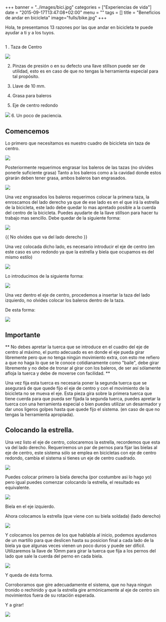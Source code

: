+++
banner = "../images/bici.jpg"
categories = ["Experiencias de vida"]
date = "2015-09-17T13:47:08+02:00"
menu = ""
tags = []
title = "Beneficios de andar en bicicleta"
image="fulls/bike.jpg"
+++

Hola, te presentamos 13 razones por las que andar en bicicleta te puede ayudar a ti y a los tuyos.

##

1 . Taza de Centro

<img src="https://franzvalo1.github.io/mxbikes/images/fulls/beneficios-bicicleta.jpg" class="image fit">

2. Pinzas de presión o en su defecto una llave stillson puede ser de utilidad, esto es en caso de que no tengas la herramienta especial para tal propósito.

3. Llave de 10 mm.

4. Grasa para baleros

5. Eje de centro redondo

<img src="https://franzvalo1.github.io/mxbikes/images/fulls/2014-01-07 15.58.24.jpg" class="image fit">
6. Un poco de paciencia.

## Comencemos

 Lo primero que necesitamos es nuestro cuadro de bicicleta sin taza de centro.

<img src="https://franzvalo1.github.io/mxbikes/images/fulls/2014-01-07 15.57.51.jpg" class="image fit">

Posteriormente requerimos engrasar los baleros de las tazas (no olvides ponerle suficiente grasa) Tanto a los baleros como a la cavidad donde estos girarán deben tener grasa, ambos baleros ban engrasados.

<img src="https://franzvalo1.github.io/mxbikes/images/fulls/2014-01-07 16.06.15.jpg" class="image fit">

Una vez engrasados los baleros requerimos colocar la primera taza, la enroscamos del lado derecho ya que de ese lado es en el que irá la estrella de la bicicleta, este lado debe quedar lo mas apretado posible a la cuerda del centro de la bicicleta. Puedes ayudarte de la llave stillson para hacer tu trabajo mas sencillo.
Debe quedar de la siguiente forma:

<img src="https://franzvalo1.github.io/mxbikes/images/fulls/2014-01-07 15.58.01.jpg" class="image fit">

{{ No olvides que va del lado derecho }}

Una vez colocada dicho lado, es necesario introducir el eje de centro (en este caso es uno redondo ya que la estrella y biela que ocupamos es del mismo estilo)

<img src="https://franzvalo1.github.io/mxbikes/images/fulls/2014-01-07 15.58.36.jpg" class="image fit">

Lo introducimos de la siguiente forma:

<img src="https://franzvalo1.github.io/mxbikes/images/fulls/2014-01-07 16.06.22.jpg" class="image fit">

Una vez dentro el eje de centro, procedemos a insertar la taza del lado izquierdo, no olvides colocar los baleros dentro de la taza.

De esta forma:

<img src="https://franzvalo1.github.io/mxbikes/images/fulls/2014-01-07 16.06.31.jpg" class="image fit">

## Importante

** No debes apretar la tuerca que se introduce en el cuadro del  eje de centro al máximo, el punto adecuado es en donde el eje pueda girar libremente pero que no tenga ningún movimiento extra, con esto me refiero a que no haga lo que se le conoce cotidianamente como "baile", debe girar libremente y no debe de tronar al girar con los baleros, de ser así sólamente afloja la tuerca y debe de moverse con facilidad. **

Una vez fija esta tuerca es necesaria poner la segunda tuerca que se asegurará de que quede fijo el eje de centro y con el movimiento de la bicicleta no se mueva el eje. Esta pieza gira sobre la primera tuerca que tiene cuerda para que pueda ser fijada la segunda tuerca, puedes apretar la tuerca con una herramienta especial o bien puedes utilizar un desarmador y dar unos ligeros golpes hasta que quede fijo el sistema. (en caso de que no tengas la herramienta apropiada).


## Colocando la estrella.

Una vez listo el eje de centro, colocaremos la estrella, recordemos que esta va del lado derecho. Requeriremos un par de pernos para fijar las bielas al eje de centro, este sistema sólo se emplea en bicicletas con eje de centro redondo, cambia el sistema si tienes un eje de centro cuadrado.

<img src="https://franzvalo1.github.io/mxbikes/images/fulls/2014-01-07 16.14.03.jpg" class="image fit">

Puedes colocar primero la biela derecha (por costumbre asi lo hago yo) pero igual puedes comenzar colocando la estrella, el resultado es equivalente.

<img src="https://franzvalo1.github.io/mxbikes/images/fulls/2014-01-07 16.15.33.jpg" class="image fit">

Biela en el eje izquierdo.

Ahora colocamos la estrella (que viene con su biela soldada) (lado derecho)

<img src="https://franzvalo1.github.io/mxbikes/images/fulls/2014-01-07 16.18.13.jpg" class="image fit">

Y colocamos los pernos de los que hablabla al inicio, podemos ayudarnos de un martillo para que deslicen hasta su posicion final a cada lado de la biela ya que algunas veces vienen un poco duros y puede ser difícil. Utilizaremos la llave de 10mm para girar la tuerca que fija a los pernos del lado que sale la cuerda del perno en cada biela.

<img src="https://franzvalo1.github.io/mxbikes/images/fulls/2014-01-07 16.28.03.jpg" class="image fit">


Y queda de ésta forma.

Corroboramos que gire adecuadamente el sistema, que no haya ningun tronido o rechinido y que la estrella gire armónicamente al eje de centro sin movimientos fuera de su rotación esperada.

Y a girar!

<img src="https://franzvalo1.github.io/mxbikes/images/fulls/2014-01-07 16.27.39.jpg" class="image fit">

